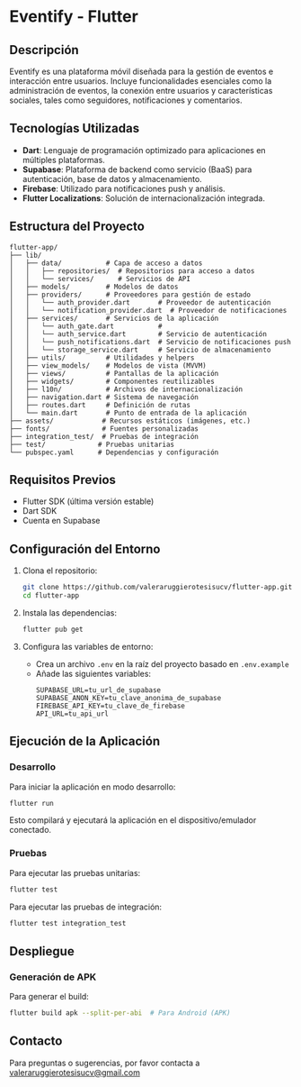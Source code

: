 # Eventify - Flutter

## Descripción

Eventify es una plataforma móvil diseñada para la gestión de eventos e interacción entre usuarios. Incluye funcionalidades esenciales como la administración de eventos, la conexión entre usuarios y características sociales, tales como seguidores, notificaciones y comentarios.

## Tecnologías Utilizadas

- **Dart**: Lenguaje de programación optimizado para aplicaciones en múltiples plataformas.
- **Supabase**: Plataforma de backend como servicio (BaaS) para autenticación, base de datos y almacenamiento.
- **Firebase**: Utilizado para notificaciones push y análisis.
- **Flutter Localizations**: Solución de internacionalización integrada.

## Estructura del Proyecto

```
flutter-app/
├── lib/
│   ├── data/           # Capa de acceso a datos
│   │   ├── repositories/  # Repositorios para acceso a datos
│   │   └── services/      # Servicios de API
│   ├── models/         # Modelos de datos
│   ├── providers/      # Proveedores para gestión de estado
│   │   └── auth_provider.dart       # Proveedor de autenticación
│   │   └── notification_provider.dart  # Proveedor de notificaciones
│   ├── services/       # Servicios de la aplicación
│   │   └── auth_gate.dart           # 
│   │   └── auth_service.dart        # Servicio de autenticación
│   │   └── push_notifications.dart  # Servicio de notificaciones push
│   │   └── storage_service.dart     # Servicio de almacenamiento
│   ├── utils/          # Utilidades y helpers
│   ├── view_models/    # Modelos de vista (MVVM)
│   ├── views/          # Pantallas de la aplicación
│   ├── widgets/        # Componentes reutilizables
│   ├── l10n/           # Archivos de internacionalización
│   ├── navigation.dart # Sistema de navegación
│   ├── routes.dart     # Definición de rutas
│   └── main.dart       # Punto de entrada de la aplicación
├── assets/            # Recursos estáticos (imágenes, etc.)
├── fonts/             # Fuentes personalizadas
├── integration_test/  # Pruebas de integración
├── test/             # Pruebas unitarias
└── pubspec.yaml      # Dependencias y configuración
```

## Requisitos Previos

- Flutter SDK (última versión estable)
- Dart SDK
- Cuenta en Supabase

## Configuración del Entorno

1. Clona el repositorio:
   ```bash
   git clone https://github.com/valeraruggierotesisucv/flutter-app.git
   cd flutter-app
   ```

2. Instala las dependencias:
   ```bash
   flutter pub get
   ```

3. Configura las variables de entorno:
   - Crea un archivo `.env` en la raíz del proyecto basado en `.env.example`
   - Añade las siguientes variables:
     ```
     SUPABASE_URL=tu_url_de_supabase
     SUPABASE_ANON_KEY=tu_clave_anonima_de_supabase
     FIREBASE_API_KEY=tu_clave_de_firebase
     API_URL=tu_api_url
     ```

## Ejecución de la Aplicación

### Desarrollo

Para iniciar la aplicación en modo desarrollo:

```bash
flutter run
```

Esto compilará y ejecutará la aplicación en el dispositivo/emulador conectado.

### Pruebas

Para ejecutar las pruebas unitarias:

```bash
flutter test
```

Para ejecutar las pruebas de integración:

```bash
flutter test integration_test
```

## Despliegue

### Generación de APK

Para generar el build:

```bash
flutter build apk --split-per-abi  # Para Android (APK)
```

## Contacto

Para preguntas o sugerencias, por favor contacta a valeraruggierotesisucv@gmail.com
